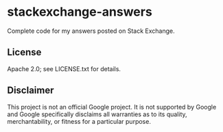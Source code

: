 stackexchange-answers
=====================

Complete code for my answers posted on Stack Exchange.

License
-------

Apache 2.0; see LICENSE.txt for details.

Disclaimer
----------

This project is not an official Google project. It is not supported by Google
and Google specifically disclaims all warranties as to its quality,
merchantability, or fitness for a particular purpose.

